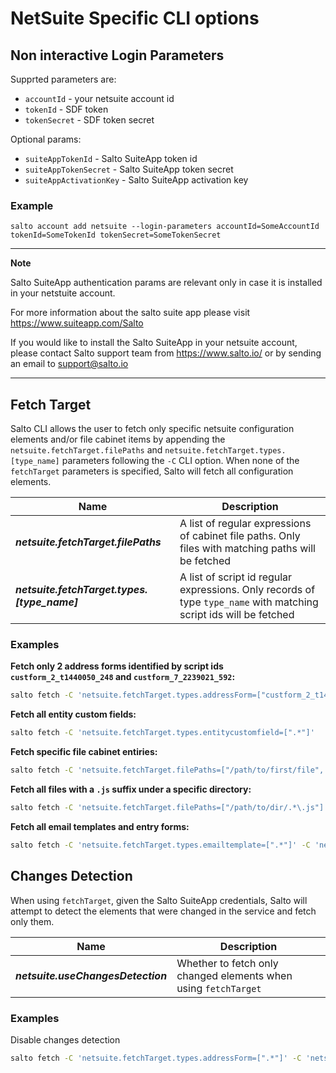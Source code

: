 # NetSuite Specific CLI options

## Non interactive Login Parameters
Supprted parameters are:
* `accountId` - your netsuite account id
* `tokenId` - SDF token
* `tokenSecret` - SDF token secret

Optional params:
* `suiteAppTokenId` - Salto SuiteApp token id 
* `suiteAppTokenSecret` - Salto SuiteApp token secret
* `suiteAppActivationKey` - Salto SuiteApp activation key

### Example
```
salto account add netsuite --login-parameters accountId=SomeAccountId tokenId=SomeTokenId tokenSecret=SomeTokenSecret
```

---

**Note**

Salto SuiteApp authentication params are relevant only in case it is installed in your netstuite account.

For more information about the salto suite app please visit https://www.suiteapp.com/Salto

If you would like to install the Salto SuiteApp in your netsuite account, please contact Salto support team from https://www.salto.io/ or by sending an email to support@salto.io

---


## Fetch Target
Salto CLI allows the user to fetch only specific netsuite configuration elements and/or file cabinet items by appending the ```netsuite.fetchTarget.filePaths``` and ```netsuite.fetchTarget.types.[type_name]``` parameters following the ```-C``` CLI option.
When none of the ```fetchTarget``` parameters is specified, Salto will fetch all configuration elements.

| Name | Description |
| ---  | --- |
| ***netsuite.fetchTarget.filePaths*** | A list of regular expressions of cabinet file paths. Only files with matching paths will be fetched|
| ***netsuite.fetchTarget.types.[type_name]***  | A list of script id regular expressions. Only records of type ```type_name``` with matching script ids will be fetched|


### Examples
**Fetch only 2 address forms identified by script ids ```custform_2_t1440050_248``` and ```custform_7_2239021_592```:**

```bash
salto fetch -C 'netsuite.fetchTarget.types.addressForm=["custform_2_t1440050_248", "custform_7_2239021_592"]'
```

**Fetch all entity custom fields:**

```bash
salto fetch -C 'netsuite.fetchTarget.types.entitycustomfield=[".*"]'
```

**Fetch specific file cabinet entiries:**
```bash
salto fetch -C 'netsuite.fetchTarget.filePaths=["/path/to/first/file", "/path/to/second/file"]'
```

**Fetch all files with a ```.js``` suffix under a specific directory:**
```bash
salto fetch -C 'netsuite.fetchTarget.filePaths=["/path/to/dir/.*\.js"]'
```

**Fetch all email templates and entry forms:**
```bash
salto fetch -C 'netsuite.fetchTarget.types.emailtemplate=[".*"]' -C 'netsuite.fetchTarget.types.entryForm=[".*"]'
```

## Changes Detection
When using `fetchTarget`, given the Salto SuiteApp credentials, Salto will attempt to detect the elements that were changed in the service and fetch only them.

| Name |  Description |
| --- | --- |
| ***netsuite.useChangesDetection*** | Whether to fetch only changed elements when using `fetchTarget`

### Examples
Disable changes detection

```bash
salto fetch -C 'netsuite.fetchTarget.types.addressForm=[".*"]' -C 'netsuite.useChangesDetection=false'
```